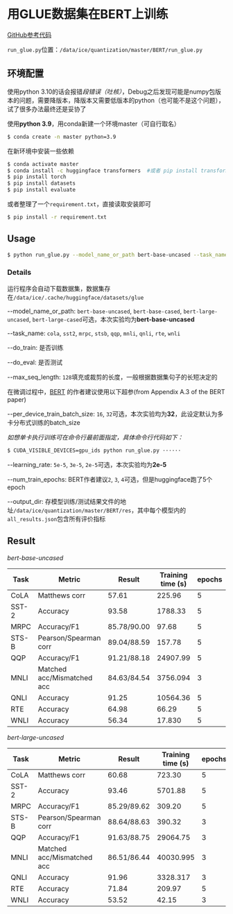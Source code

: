 # 用GLUE数据集在BERT上训练

[GitHub参考代码](https://github.com/huggingface/transformers/tree/main/examples/pytorch/text-classification)

`run_glue.py`位置：`/data/ice/quantization/master/BERT/run_glue.py`

## 环境配置

使用python 3.10的话会报错*段错误（吐核）*，Debug之后发现可能是numpy包版本的问题，需要降版本，降版本又需要低版本的python（也可能不是这个问题），试了很多办法最终还是妥协了

使用**python 3.9**，用conda新建一个环境master（可自行取名）

```sh
$ conda create -n master python=3.9
```

在新环境中安装一些依赖

```sh
$ conda activate master
$ conda install -c huggingface transformers  #或者 pip install transformers
$ pip install torch
$ pip install datasets
$ pip install evaluate
```

或者整理了一个`requirement.txt`，直接读取安装即可

```sh
$ pip install -r requirement.txt
```

## Usage

```sh
$ python run_glue.py --model_name_or_path bert-base-uncased --task_name cola --do_train --do_eval --max_seq_length 128 --per_device_train_batch_size 32 --learning_rate 2e-5 --num_train_epochs 3 --output_dir ./res/cola/
```

### Details

运行程序会自动下载数据集，数据集存在`/data/ice/.cache/huggingface/datasets/glue`
 
--model_name_or_path: `bert-base-uncased`, `bert-base-cased`, `bert-large-uncased`, `bert-large-cased`可选，本次实验均为**bert-base-uncased**

--task_name: `cola`, `sst2`, `mrpc`, `stsb`, `qqp`, `mnli`, `qnli`, `rte`, `wnli`

--do_train: 是否训练

--do_eval: 是否测试

--max_seq_length: `128`填充或裁剪的长度，一般根据数据集句子的长短决定的

在微调过程中，[BERT](https://arxiv.org/abs/1810.04805) 的作者建议使用以下超参(from Appendix A.3 of the BERT paper)

--per_device_train_batch_size: `16`, `32`可选，本次实验均为**32**，此设定默认为多卡分布式训练的batch_size

*如想单卡执行训练可在命令行最前面指定，具体命令行代码如下：*

```sh
$ CUDA_VISIBLE_DEVICES=gpu_ids python run_glue.py ······
```

--learning_rate: `5e-5`, `3e-5`, `2e-5`可选，本次实验均为**2e-5**

--num_train_epochs: BERT作者建议`2`, `3`, `4`可选，但是huggingface跑了5个epoch

--output_dir: 存模型训练/测试结果文件的地址`/data/ice/quantization/master/BERT/res`，其中每个模型内的`all_results.json`包含所有评价指标

## Result

*bert-base-uncased*

| Task  | Metric                       | Result      | Training time (s) | epochs |
|-------|------------------------------|-------------|-------------------|--------|
| CoLA  | Matthews corr                | 57.61       |   225.96          |    5   |
| SST-2 | Accuracy                     | 93.58       |   1788.33         |    5   |
| MRPC  | Accuracy/F1                  | 85.78/90.00 |   97.68           |    5   |
| STS-B | Pearson/Spearman corr        | 89.04/88.59 |   157.78          |    5   |
| QQP   | Accuracy/F1                  | 91.21/88.18 |   24907.99        |    5   |
| MNLI  | Matched acc/Mismatched acc   | 84.63/84.54 |   3756.094        |    3   |
| QNLI  | Accuracy                     | 91.25       |   10564.36        |    5   |
| RTE   | Accuracy                     | 64.98       |   66.29           |    5   |
| WNLI  | Accuracy                     | 56.34       |   17.830          |    5   |

*bert-large-uncased*

| Task  | Metric                       | Result      | Training time (s) | epochs |
|-------|------------------------------|-------------|-------------------|--------|
| CoLA  | Matthews corr                | 60.68       |   723.30          |    5   |
| SST-2 | Accuracy                     | 93.46       |   5701.88         |    5   |
| MRPC  | Accuracy/F1                  | 85.29/89.62 |   309.20          |    5   |
| STS-B | Pearson/Spearman corr        | 88.64/88.63 |   390.32          |    3   |
| QQP   | Accuracy/F1                  | 91.63/88.75 |   29064.75        |    3   |
| MNLI  | Matched acc/Mismatched acc   | 86.51/86.44 |   40030.995       |    3   |
| QNLI  | Accuracy                     | 91.96       |   3328.317        |    3   |
| RTE   | Accuracy                     | 71.84       |   209.97          |    5   |
| WNLI  | Accuracy                     | 53.52       |   42.15           |    3   |
